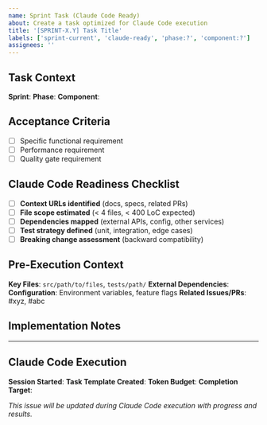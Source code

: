 ```yaml
---
name: Sprint Task (Claude Code Ready)
about: Create a task optimized for Claude Code execution
title: '[SPRINT-X.Y] Task Title'
labels: ['sprint-current', 'claude-ready', 'phase:?', 'component:?']
assignees: ''
---
```


## Task Context
**Sprint**: <!-- e.g., sprint-4-1 -->
**Phase**: <!-- e.g., Phase 2: Implementation -->
**Component**: <!-- e.g., api-middleware -->

## Acceptance Criteria
<!-- From sprint planning -->
- [ ] Specific functional requirement
- [ ] Performance requirement  
- [ ] Quality gate requirement

## Claude Code Readiness Checklist
<!-- Complete before starting Claude Code -->
- [ ] **Context URLs identified** (docs, specs, related PRs)
- [ ] **File scope estimated** (< 4 files, < 400 LoC expected)
- [ ] **Dependencies mapped** (external APIs, config, other services)
- [ ] **Test strategy defined** (unit, integration, edge cases)
- [ ] **Breaking change assessment** (backward compatibility)

## Pre-Execution Context
<!-- Gather these details for Claude Code -->
**Key Files**: `src/path/to/files`, `tests/path/`
**External Dependencies**: 
**Configuration**: Environment variables, feature flags
**Related Issues/PRs**: #xyz, #abc

## Implementation Notes
<!-- Technical guidance for Claude Code session -->

---

## Claude Code Execution
<!-- Fill this section when starting Claude Code -->
**Session Started**: <!-- timestamp -->
**Task Template Created**: <!-- link to generated template -->
**Token Budget**: <!-- estimated after analysis -->
**Completion Target**: <!-- time estimate -->

_This issue will be updated during Claude Code execution with progress and results._
